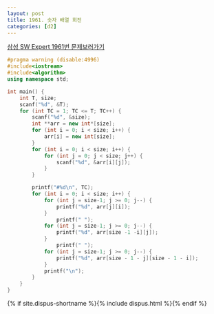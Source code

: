 ```yaml
---
layout: post
title: 1961. 숫자 배열 회전
categories: [d2]
---
```


[삼성 SW Expert 1961번 문제보러가기](https://swexpertacademy.com/main/code/problem/problemDetail.do?contestProbId=AV5Pq-OKAVYDFAUq&categoryId=AV5Pq-OKAVYDFAUq&categoryType=CODE)



```cpp
#pragma warning (disable:4996)
#include<iostream>
#include<algorithm>
using namespace std;

int main() {
	int T, size;
	scanf("%d", &T);
	for (int TC = 1; TC <= T; TC++) {
		scanf("%d", &size);
		int **arr = new int*[size];
		for (int i = 0; i < size; i++) {
			arr[i] = new int[size];
		}
		for (int i = 0; i < size; i++) {
			for (int j = 0; j < size; j++) {
				scanf("%d", &arr[i][j]);
			}
		}

		printf("#%d\n", TC);
		for (int i = 0; i < size; i++) {
			for (int j = size-1; j >= 0; j--) {
				printf("%d", arr[j][i]);
			}
				printf(" ");
			for (int j = size-1; j >= 0; j--) {
				printf("%d", arr[size -1 -i][j]);
			}
				printf(" ");
			for (int j = size-1; j >= 0; j--) {
				printf("%d", arr[size - 1 - j][size - 1 - i]);
			}
            printf("\n");
		}
	}
}
```

{% if site.dispus-shortname %}{% include dispus.html %}{% endif %}
